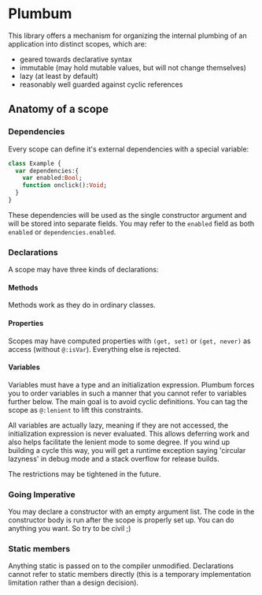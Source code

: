 # Plumbum

This library offers a mechanism for organizing the internal plumbing of an application into distinct scopes, which are:

- geared towards declarative syntax
- immutable (may hold mutable values, but will not change themselves)
- lazy (at least by default)
- reasonably well guarded against cyclic references

## Anatomy of a scope

### Dependencies

Every scope can define it's external dependencies with a special variable:

```haxe
class Example {
  var dependencies:{
    var enabled:Bool;
    function onclick():Void;
  }
}
```

These dependencies will be used as the single constructor argument and will be stored into separate fields. You may refer to the `enabled` field as both `enabled` or `dependencies.enabled`.

### Declarations

A scope may have three kinds of declarations:

#### Methods

Methods work as they do in ordinary classes.

#### Properties

Scopes may have computed properties with `(get, set)` or `(get, never)` as access (without `@:isVar`). Everything else is rejected.

#### Variables

Variables must have a type and an initialization expression. Plumbum forces you to order variables in such a manner that you cannot refer to variables further below. The main goal is to avoid cyclic definitions. You can tag the scope as `@:lenient` to lift this constraints.

All variables are actually lazy, meaning if they are not accessed, the initialization expression is never evaluated. This allows deferring work and also helps facilitate the lenient mode to some degree. If you wind up building a cycle this way, you will get a runtime exception saying 'circular lazyness' in debug mode and a stack overflow for release builds.

The restrictions may be tightened in the future.

### Going Imperative

You may declare a constructor with an empty argument list. The code in the constructor body is run after the scope is properly set up. You can do anything you want. So try to be civil ;)

### Static members

Anything static is passed on to the compiler unmodified. Declarations cannot refer to static members directly (this is a temporary implementation limitation rather than a design decision).